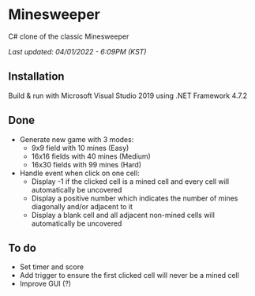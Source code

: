 # Minesweeper
C# clone of the classic Minesweeper

*Last updated: 04/01/2022 - 6:09PM (KST)*
## Installation
Build & run with Microsoft Visual Studio 2019 using .NET Framework 4.7.2
## Done
- Generate new game with 3 modes:
  - 9x9 field with 10 mines (Easy)
  - 16x16 fields with 40 mines (Medium)
  - 16x30 fields with 99 mines (Hard)
- Handle event when click on one cell:
  - Display -1 if the clicked cell is a mined cell and every cell will automatically be uncovered
  - Display a positive number which indicates the number of mines diagonally and/or adjacent to it
  - Display a blank cell and all adjacent non-mined cells will automatically be uncovered 
 ## To do
 - Set timer and score
 - Add trigger to ensure the first clicked cell will never be a mined cell
 - Improve GUI (?)


